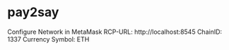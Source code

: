 # pay2say

Configure Network in MetaMask
RCP-URL: http://localhost:8545
ChainID: 1337
Currency Symbol: ETH
